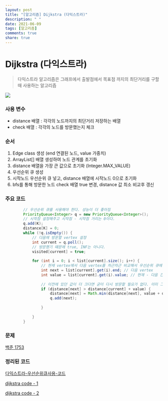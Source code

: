 ```yaml
---
layout: post
title: "[알고리즘] Dijkstra (다익스트라)"
description: " "
date: 2021-06-09
tags: [알고리즘]
comments: true
share: true
---
```


# Dijkstra (다익스트라)

> 다익스트라 알고리즘은 그래프에서 출발점에서 목표점 까지의 최단거리를 구할 때 사용하는 알고리즘



![](./image/dijkstra.PNG)



### 사용 변수

* distance 배열 : 각각의 노드까지의 최단거리 저장하는 배열
* check 배열 : 각각의 노드를 방문했는지 체크



### 순서

1. Edge class 생성 (end 연결된 노드, value 가중치)
2.  ArrayList[] 배열 생성하여 노드 관계를 초기화 
3. distance 배열을 가장 큰 값으로 초기화 (Integer.MAX_VALUE)
4. 우선순위 큐 생성
5. 시작노드 우선순위 큐 넣고, distance 배열에 시작노드 0으로 초기화
6. bfs를 통해 방문한 노드 check 배열 true 변경, distance 값 최소 비교후 갱신



### 주요 코드

```java
        // 우선순위 큐를 사용해야 한다. 성능이 더 좋아짐
        PriorityQueue<Integer> q = new PriorityQueue<Integer>();
        // 시작점 설정해주고 시작점 - 시작점 거리는 0이다.
        q.add(K);
        distance[K] = 0;
        while (!q.isEmpty()) {
            // 다음에 방문할 vertex 설정
            int current = q.poll();
            // 방문했기 떄문에 true, INF는 아니다.
            visited[current] = true;
 
            for (int i = 0; i < list[current].size(); i++) {
                // 현재 vertex에서 다음 vertex를 차근차근 비교해서 우선순위 큐에 넣어야한다.
                int next = list[current].get(i).end; // 다음 vertex
                int value = list[current].get(i).value; // 현재 - 다음 간 edge값
 
                // 이전에 있던 값이 더 크다면 굳이 다시 방문할 필요가 없다. 이미 그 전이 더 최단 경로이기 때문에
                if (distance[next] > distance[current] + value) {
                    distance[next] = Math.min(distance[next], value + distance[current]);
                    q.add(next);
 
                }
 
            }
        }
```





### 문제

[백준 1753](https://www.acmicpc.net/problem/1753)



### 정리된 코드

[다익스트라-우선순위큐사용-코드](https://github.com/kyun9/PracticeAlgorithm/blob/master/src/p2021_1/다익스트라연습.java)

[dijkstra code - 1](https://github.com/kyun9/PracticeAlgorithm/blob/master/src/B_Study/B_Dijkstra_1753.java)

[dijkstra code - 2](https://github.com/kyun9/PracticeAlgorithm/blob/master/src/B_Study/B_Dijkstra_1753_2.java)

